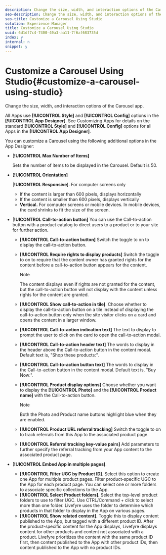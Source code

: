 ```yaml
---
description: Change the size, width, and interaction options of the Carousel app.
seo-description: Change the size, width, and interaction options of the Carousel app.
seo-title: Customize a Carousel Using Studio
solution: Experience Manager
title: Customize a Carousel Using Studio
uuid: 6d1df7c4-7400-40a3-aa11-7f6af683735d
index: y
internal: n
snippet: y
---
```


# Customize a Carousel Using Studio{#customize-a-carousel-using-studio}

Change the size, width, and interaction options of the Carousel app.

All Apps use **[!UICONTROL Style]** and **[!UICONTROL Config]** options in the **[!UICONTROL App Designer]**. See Customizing Apps for details on the standard **[!UICONTROL Style]** and **[!UICONTROL Config]** options for all Apps in the **[!UICONTROL App Designer]**.

You can customize a Carousel using the following additional options in the App Designer:

* **[!UICONTROL Max Number of Items]**

  Sets the number of items to be displayed in the Carousel. Default is 50.

* **[!UICONTROL Orientation]**

  **[!UICONTROL Responsive]**. For computer screens only

    * If the content is larger than 600 pixels, displays horizontally
    * If the content is smaller than 600 pixels, displays vertically
    * **Vertical.** For computer screens or mobile devices. In mobile devices, the card shrinks to fit the size of the screen.

* **[!UICONTROL Call-to-action button]** You can use the Call-to-action button with a product catalog to direct users to a product or to your site for further action.

    * **[!UICONTROL Call-to-action button]** Switch the toggle to on to display the call-to-action button.
    
    * **[!UICONTROL Require rights to display products]** Switch the toggle to on to require that the content owner has granted rights for the content before a call-to-action button appears for the content.

      >[!NOTE]
      >
      >The content displays even if rights are not granted for the content, but the call-to-action button will not display with the content unless rights for the content are granted.

    * **[!UICONTROL Show call-to-action in tile]**. Choose whether to display the call-to-action button on a tile instead of displaying the call-to-action button only when the site visitor clicks on a card and opens the content in a larger window.
    * **[!UICONTROL Call-to-action indication text]** The text to display to prompt the user to click on the card to open the call-to-action modal.
    
    * **[!UICONTROL Call-to-action header text]** The words to display in the header above the Call-to-action button in the content modal. Default text is, "Shop these products:".
    
    * **[!UICONTROL Call-to-action button text]** The words to display in the Call-to-action button in the content modal. Default text is, "Buy Now:".
    
    * **[!UICONTROL Product display options]** Choose whether you want to display the **[!UICONTROL Photo]** and the **[!UICONTROL Product name]** with the Call-to-action button.

      >[!NOTE]
      >
      >Both the Photo and Product name buttons highlight blue when they are enabled.

    * **[!UICONTROL Product URL referral tracking]** Switch the toggle to on to track referrals from this App to the associated product page. 
    
    * **[!UICONTROL Referral tracking key-value pairs]** Add parameters to further specify the referral tracking from your App content to the associated product page.

* **[!UICONTROL Embed App in multiple pages]**.

    * **[!UICONTROL Filter UGC by Product ID]**. Select this option to create one App for multiple product pages. Filter product-specific UGC to the App for each product page. You can select one or more folders to associate specific collections to the App.
    * **[!UICONTROL Select Product folders]**. Select the top-level product folders to use to filter UGC. Use CTRL/Command + click to select more than one folder. Livefyre uses the folder to determine which products in that folder to display in the App on various pages.
    * **[!UICONTROL Show related content]**. Toggle this to display content published to the App, but tagged with a different product ID. After the product-specific content for the App displays, Livefyre displays content for other products and content not associated with a product. Livefyre prioritizes the content with the same product ID first, then content published to the App with other product IDs, then content published to the App with no product IDs.

